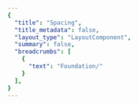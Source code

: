 ```yaml
---
{
  "title": "Spacing",
  "title_metadata": false,
  "layout_type": "LayoutComponent",
  "summary": false,
  "breadcrumbs": [
    {
      "text": "Foundation/"
    }
  ],
}
---
```


<cdr-doc-tabs :labels="['Overview', 'Guidelines']">
<template slot="Overview">
<cdr-doc-table-of-contents-shell>


Cedar provides easy-to-use, preset values to apply consistent spacing within and between components. Spacing tokens help maintain a cohesive visual style across all REI properties by:
- Stores pixel values that are converted to the proper spacing unit for web and native platforms 
- Specifies a hierarchical and semantically defined system

Spacing symbols are available within the Cedar UI Toolkit and directly reflect the token names in the code ensuring a more efficient handoff between design and development. 

<br> 
<hr>

Web and mobile spacing tokens have identical values but the naming pattern differs. For example, spacing token names are:
- **For Web:** cdr-space-one-and-a-half-x
- **For Android:** cdr_space_one_and_a_half_x
- **For iOS:** CdrSpaceOneAndAHalfX

<br>

## Default Spacing 
These spacing values are in use throughout Cedar components and design recommendations. Use these tokens to keep consistent spatial concepts.
<br>

<tokens-space />

<br>
<hr>

## Base Inset

Use to create a consistent space **within** the content container:
- All four sides have equal values
- Base Inset token value is 16 pixels 
- Options range from 2 pixels to 64 pixels
- Default spacing model
- Examples: <cdr-link :href="$withBase('/components/buttons/')">Buttons</cdr-link>, <cdr-link :href="$withBase('/components/data-tables/')">Data Tables</cdr-link>, and <cdr-link :href="$withBase('/components/tabs/')">Tabs</cdr-link> 

<hr>
  
<br>

<tokens-space type="inset" />

<br>
<hr>

## Inset - Squish
Use to create a compact vertical space **within** the content container:
- Reduces top and bottom padding by 50% relative to left and right padding
- Options range from:
  - 0 to 32 pixels for top and bottom values
  - 2 pixels to 64 pixels for left and right values
- Compact spacing model, best used with stacking lists or menu items
- Examples: Compact versions for <cdr-link :href="$withBase('/components/accordion/')">Accordion</cdr-link> and <cdr-link :href="$withBase('/components/lists/')">Lists</cdr-link>

<br>

<tokens-space type="inset-squish" />

<br>
<hr>


## Inset - Stretch
Use to create an expanded vertical space **within** the content container:
- Increases top and bottom padding by 50% relative to left and right padding
- Options range from:
  - 4 pixels to 96 pixels for top and bottom values
  - 2 pixels to 64 pixels for left and right values
- Expanded spacing model, best used with multi-line input (textareas) or other form elements 
- Example: Large version for <cdr-link :href="$withBase('/components/input/')">Inputs</cdr-link>  

<br>

<tokens-space type="inset-stretch" />

<br>
<hr>


</cdr-doc-table-of-contents-shell>
</template>



<template slot="Guidelines">
<cdr-doc-table-of-contents-shell>


The Cedar spacing system is based on 16px units. The scaling system uses fractions and multiples of the base size (16px). The result is easy to understand. Please note that 1 rem equals 10 pixels. 

<br>

| System Scale        | Pixel Values        | Rem Values        |
| :------------------ | :------------------ | :---------------- |
| 1/8 space           | 2px                 | 0.2rem            | 
| 1/4 space           | 4px                 | 0.4rem            | 
| 1/2 space           | 8px                 | 0.8rem            | 
| 3/4 space           | 12px                | 1.2rem            | 
| 1 space             | 16px                | 1.6rem            | 
| 1  1/2  spaces      | 24px                | 2.4rem            | 
| 2 spaces            | 32px                | 3.2rem            | 
| 4 spaces            | 64px                | 6.4rem            | 

<br>

### Inset

An inset is intended to provide space within the content container. It defines how the typography, images, icons, and any content is separated from the edge. Cedar provides different options for inset tokens:

<cdr-img class="cdr-doc-article-img" :src="$withBase(`/spacing/inset-options.gif`)" alt="examples demoing spacing of inset, inset squish, and inset stretch" />

<br>

### Inset - Base
The base `inset` tokens have all four sides matching in value, resulting in consistent space within the container. The base inset is 16px with options ranging from 2px to 64px. Names are tied to the base 16 and increase or decrease accordingly.

<cdr-img class="cdr-doc-article-img" :src="$withBase(`/spacing/inset.jpg`)" alt="inset examples"/>

<br>

### Inset - Squish
An `inset-squish` reduces top and bottom spacing by 50% relative to the default inset value, resulting in a vertically condensed visual display.

<cdr-img class="cdr-doc-article-img" :src="$withBase(`/spacing/inset-squish.gif`)" alt="inset squish examples"/>

<br>

### Inset - Stretch
An `inset-stretch` increases top and bottom spacing by 50% relative to the default inset value, resulting in a vertically expanded visual display.

<cdr-img class="cdr-doc-article-img" :src="$withBase(`/spacing/inset-stretch.gif`)" alt="inset stretch examples"/>

<br>
<hr>


</cdr-doc-table-of-contents-shell>
</template>

</cdr-doc-tabs>
